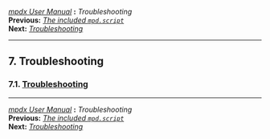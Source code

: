 [*mpdx User Manual*](README.md) **:** *Troubleshooting*\
**Previous:** [*The included `mpd.script`*](mpd61.md)\
**Next:** [*Troubleshooting*](mpd63.md)

------------------------------------------------------------------------

## 7. Troubleshooting

### 7.1. [Troubleshooting](mpd63.md#63)

------------------------------------------------------------------------

[*mpdx User Manual*](README.md) **:** *Troubleshooting*\
**Previous:** [*The included `mpd.script`*](mpd61.md)\
**Next:** [*Troubleshooting*](mpd63.md)
